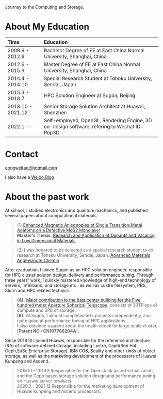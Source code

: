 Journey to the Computing and Storage.
# About My Education  
|Time |   Education 
|:-|:-|
|2008.9 - 2012.6 | Bachelor Degree of EE at East China Normal University, Shanghai, China
|2012.6 - 2015.9 | Master Degree of EE at East China Normal University, Shanghai, China
|2014.4 - 2014.10| Special Research Student at Tohoku University, Sendai, Japan
|2015.3 - 2018.7 | HPC Solution Engineer at Sugon, Beijing
|2018.10 - 2021.12| Senior Storage Solution Architect at Huawei, Shenzhen
|2022.1 --  | Self-employed, OpenGL, Rendering Engine, 3D co-design software, refering to Wechat ID: Pop3D
# Contact
[congweitao@hotmail.com](congweitao@hotmail.com)

I also have a [Weibo Blog](http://blog.sina.com.cn/u/1987990947)

# About the past work
At school, I studied electronics and quantum machanics, and published several papers about computational materials.  
> (1) [Enhanced Magnetic Anisotropies of Single Transition-Metal Adatoms on a Defective MoS2 Monolayer](https://www.nature.com/articles/srep09361)  
> **Master's Thesis:** [Research and Application of Dopants and Vacancy in Low Dimensional Materials](http://cdmd.cnki.com.cn/Article/CDMD-10269-1015345586.htm)  
 
> (2) I was honored to be selected as a special research student to do research at Tohoku University, Sendai, Japan.
[Advanced Materials](https://www.researchgate.net/scientific-contributions/2083236860_Weitao_Cong)  
[Angewandte Chemie](https://www.researchgate.net/scientific-contributions/2083236860_Weitao_Cong)  

After graduation, I joined Sugon as an HPC solution engineer, responsible for HPC cluster soluton design, delivery and performance tuning. Through three years' work, I quickly mastered knowledge of high-end technology of servers, Infiniband, and storage,etc., as well as Lustre filesystem, PBS, Slurm and HPC related technics.   
> **(A).** [Major contribution to the data center building for the Five hundred meter Aperture Spherical Telescope](https://en.wikipedia.org/wiki/Five_hundred_meter_Aperture_Spherical_Telescope), consists of 30TFlops of compute and 3PB of storage.  
> **(B).** At Sugon, I almost completed 50+ projects independently, and quite good at performance tuning of HPC applications.  
   I also obtained a patent about the health check for large-scale cluster, [**Patent NO : CN107766204A**].

Since 2018.10 I joined Huawei, responsible for the reference architecture (RA) of software-defined storage, including Lustre, Ceph(Red Hat Ceph,SuSe Enterprise Storage), IBM COS, Scality and other kinds of object storage, as well as the marketing development of the processors of Huawei Kunpeng and Ascend.  
> 2018.10 - 2019.3  Responsible for the Openstack based virtualization, and the Ceph based storage solution design and performance tuning on Huawei server products.  
> 2020.3 - 2021.12  Responsible for the marketing development of Huawei Kunpeng and Ascend processors.  
